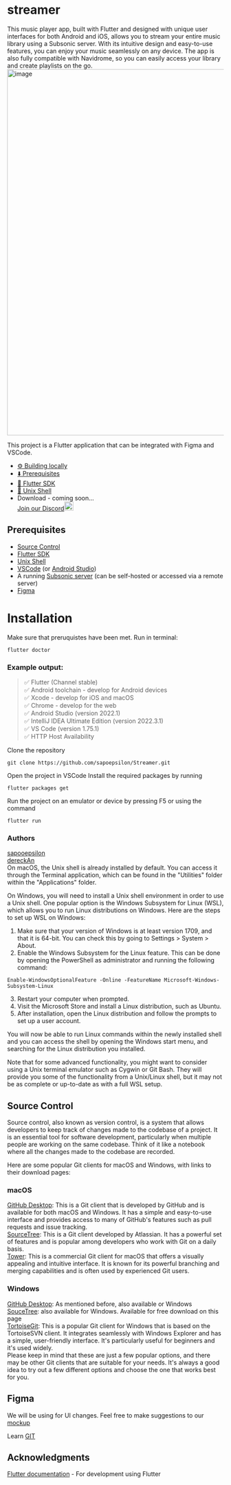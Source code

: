 # streamer
This music player app, built with Flutter and designed with unique user interfaces for both Android and iOS, allows you to stream your entire music library using a Subsonic server. With its intuitive design and easy-to-use features, you can enjoy your music seamlessly on any device. The app is also fully compatible with Navidrome, so you can easily access your library and create playlists on the go.
<img width="851" alt="image" src="https://user-images.githubusercontent.com/47342870/211945081-9ae95fd4-35bd-486a-9d85-8cd4f4c362aa.png">


This project is a Flutter application that can be integrated with Figma and VSCode.

* [⚙️ Building locally](https://github.com/sapoepsilon/streamer#installation)
* [⬇️ Prerequisites](https://github.com/sapoepsilon/streamer#prerequisites)
* [🍃 Flutter SDK](https://docs.flutter.dev/get-started/install) <br />
* [🐚 Unix Shell](https://github.com/sapoepsilon/streamer/#unix-shell)<br />
* Download - coming soon...<br />
 <a href="https://discord.gg/AschPdpaCb"> Join our Discord<img src="https://raw.githubusercontent.com/sapoepsilon/streamer/main/lib/readme/discord_icon.png" alt="Join our discord" width="21px"/></a><br />
## Prerequisites
* [Source Control](https://github.com/sapoepsilon/streamer#source-control)
* [Flutter SDK](https://docs.flutter.dev/get-started/install) <br />
* [Unix Shell](https://github.com/sapoepsilon/streamer/#unix-shell)<br />
* [VSCode](https://code.visualstudio.com/) (or [Android Studio](https://developer.android.com/studio))<br />
* A running [Subsonic server](http://www.subsonic.org/pages/index.jsp) (can be self-hosted or accessed via a remote server)<br />
* [Figma](httos://www.figma.com/)

# Installation

Make sure that preruquistes have been met. Run in terminal:

```
flutter doctor
```


### Example output: <br />
>✅ Flutter (Channel stable)<br />
✅ Android toolchain - develop for Android devices <br />
✅ Xcode - develop for iOS and macOS <br />
✅ Chrome - develop for the web<br />
✅ Android Studio (version 2022.1)<br />
✅ IntelliJ IDEA Ultimate Edition (version 2022.3.1)<br />
✅ VS Code (version 1.75.1)<br />
✅ HTTP Host Availability<br />

Clone the repository<br />
```
git clone https://github.com/sapoepsilon/Streamer.git
```
Open the project in VSCode
Install the required packages by running
```
flutter packages get
```

Run the project on an emulator or device by pressing F5 or using the command
```
flutter run
```


### Authors
[sapooepsilon](https://github.com/sapoepsilon)<br />
[dereckAn](https://github.com/dereckAn)<br />
On macOS, the Unix shell is already installed by default. You can access it through the Terminal application, which can be found in the "Utilities" folder within the "Applications" 
folder.

On Windows, you will need to install a Unix shell environment in order to use a Unix shell. One popular option is the Windows Subsystem for Linux (WSL), which allows you to run 
Linux distributions on Windows. Here are the steps to set up WSL on Windows:

1. Make sure that your version of Windows is at least version 1709, and that it is 64-bit. You can check this by going to Settings > System > About.<br />
2. Enable the Windows Subsystem for the Linux feature. This can be done by opening the PowerShell as administrator and running the following command:<br />
```
Enable-WindowsOptionalFeature -Online -FeatureName Microsoft-Windows-Subsystem-Linux
```
3. Restart your computer when prompted.
4. Visit the Microsoft Store and install a Linux distribution, such as Ubuntu.
5. After installation, open the Linux distribution and follow the prompts to set up a user account.

You will now be able to run Linux commands within the newly installed shell and you can access the shell by opening the Windows start menu, and searching for the Linux distribution 
you installed.

Note that for some advanced functionality, you might want to consider using a Unix terminal emulator such as Cygwin or Git Bash. They will provide you some of the functionality from 
a Unix/Linux shell, but it may not be as complete or up-to-date as with a full WSL setup.

## Source Control

Source control, also known as version control, is a system that allows developers to keep track of changes made to the codebase of a project. It is an essential tool for software development, particularly when multiple people are working on the same codebase. Think of it like a notebook where all the changes made to the codebase are recorded.

Here are some popular Git clients for macOS and Windows, with links to their download pages:

### macOS
[GitHub Desktop](https://desktop.github.com/): This is a Git client that is developed by GitHub and is available for both macOS and Windows. It has a simple and easy-to-use interface and provides access to many of GitHub's features such as pull requests and issue tracking.<br />
[SourceTree](https://www.sourcetreeapp.com/): This is a Git client developed by Atlassian. It has a powerful set of features and is popular among developers who work with Git on a daily basis.<br />
[Tower](https://www.git-tower.com/mac): This is a commercial Git client for macOS that offers a visually appealing and intuitive interface. It is known for its powerful branching and merging capabilities and is often used by experienced Git users.<br />
### Windows
[GitHub Desktop](https://desktop.github.com/): As mentioned before, also available or Windows
<br />
[SouceTree](https://www.sourcetreeapp.com/): also available for Windows. Available for free download on this page <br />
[TortoiseGit](https://tortoisegit.org/download/): This is a popular Git client for Windows that is based on the TortoiseSVN client. It integrates seamlessly with Windows Explorer and has a simple, user-friendly interface. It's particularly useful for beginners and it's used widely.<br />
Please keep in mind that these are just a few popular options, and there may be other Git clients that are suitable for your needs. It's always a good idea to try out a few different options and choose the one that works best for you.

## Figma
We will be using for UI changes. Feel free to make suggestions to our [mockup](https://www.figma.com/file/mNRohLimliXIuyFfmbxT50/Streamer?node-id=0%3A1&t=VYFrIuDYIeraD1np-1)

Learn [GIT](https://docs.github.com/en/get-started/quickstart/git-and-github-learning-resources)


## Acknowledgments

[Flutter documentation](https://docs.flutter.dev) - For development using Flutter

